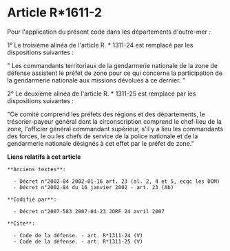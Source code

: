 # Article R*1611-2

Pour l'application du présent code dans les départements d'outre-mer : 

1° Le troisième alinéa de l'article R. * 1311-24 est remplacé par les dispositions suivantes : 

" Les commandants territoriaux de la gendarmerie nationale de la zone de défense assistent le préfet de zone pour ce qui
concerne la participation de la gendarmerie nationale aux missions dévolues à ce dernier. " 

2° Le deuxième alinéa de l'article R. * 1311-25 est remplacé par les dispositions suivantes : 

"Ce comité comprend les préfets des régions et des départements, le trésorier-payeur général dont la circonscription comprend
le chef-lieu de la zone, l'officier général commandant supérieur, s'il y a lieu les commandants des forces, le ou les chefs
de service de la police nationale et de la gendarmerie nationale désignés à cet effet par le préfet de zone."

**Liens relatifs à cet article**

	**Anciens textes**:

	  - Décret n°2002-84 2002-01-16 art. 23 (al. 2, 4 et 5, ecqc les DOM)
	  - Décret n°2002-84 du 16 janvier 2002 - art. 23 (Ab)

	**Codifié par**:

	  - Décret n°2007-583 2007-04-23 JORF 24 avril 2007

	**Cite**:

	  - Code de la défense. - art. R*1311-24 (V)
	  - Code de la défense. - art. R*1311-25 (V)
